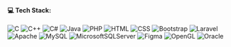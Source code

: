 ### 

<!--
**Abdul-Wazed-Sobuz/Abdul-Wazed-Sobuz** is a ✨ _special_ ✨ repository because its `README.md` (this file) appears on your GitHub profile.

Here are some ideas to get you started:

- 🔭 I’m currently working on ...
- 🌱 I’m currently learning ...
- 👯 I’m looking to collaborate on ...
- 🤔 I’m looking for help with ...
- 💬 Ask me about ...
- 📫 How to reach me: ...
- 😄 Pronouns: ...
- ⚡ Fun fact: ...
-->

#### 💻 Tech Stack:
![C](https://img.shields.io/badge/c-%2300599C.svg?style=for-the-badge&logo=c&logoColor=white) ![C++](https://img.shields.io/badge/c++-%2300599C.svg?style=for-the-badge&logo=c%2B%2B&logoColor=white) ![C#](https://img.shields.io/badge/c%23-%23239120.svg?style=for-the-badge&logo=c-sharp&logoColor=white) ![Java](https://img.shields.io/badge/java-%23ED8B00.svg?style=for-the-badge&logo=java&logoColor=white) ![PHP](https://img.shields.io/badge/php-%23777BB4.svg?style=for-the-badge&logo=php&logoColor=white) ![HTML](https://img.shields.io/badge/html-%23E34F26.svg?style=for-the-badge&logo=html&logoColor=white) ![CSS](https://img.shields.io/badge/css-%231572B6.svg?style=for-the-badge&logo=css&logoColor=white) ![Bootstrap](https://img.shields.io/badge/bootstrap-%23563D7C.svg?style=for-the-badge&logo=bootstrap&logoColor=white) ![Laravel](https://img.shields.io/badge/laravel-%23FF2D20.svg?style=for-the-badge&logo=laravel&logoColor=white) ![Apache](https://img.shields.io/badge/apache-%23D42029.svg?style=for-the-badge&logo=apache&logoColor=white) ![MySQL](https://img.shields.io/badge/mysql-%2300f.svg?style=for-the-badge&logo=mysql&logoColor=white) ![MicrosoftSQLServer](https://img.shields.io/badge/Microsoft%20SQL%20Sever-CC2927?style=for-the-badge&logo=microsoft%20sql%20server&logoColor=white) 	![Figma](https://img.shields.io/badge/figma-%23F24E1E.svg?style=for-the-badge&logo=figma&logoColor=white) ![OpenGL](https://img.shields.io/badge/opengl-%23white.svg?style=for-the-badge&logo=opengl&logoColor=white) ![Oracle](https://img.shields.io/badge/Oracle-F80000?style=for-the-badge&logo=oracle&logoColor=white)

<!--
### 📊 GitHub Stats:
![](https://github-readme-stats.vercel.app/api?username=Abdul-Wazed-Sobuz&theme=algolia&hide_border=true&include_all_commits=false&count_private=true)<br/>
![](https://github-readme-streak-stats.herokuapp.com/?user=Abdul-Wazed-Sobuz&theme=algolia&hide_border=true)<br/>
![](https://github-readme-stats.vercel.app/api/top-langs/?username=Abdul-Wazed-Sobuz&theme=algolia&hide_border=true&include_all_commits=false&count_private=true&layout=compact)
-->

<!--
## 🏆 GitHub Trophies
![](https://github-profile-trophy.vercel.app/?username=Abdul-Wazed-Sobuz&theme=radical&no-frame=true&no-bg=false&margin-w=4)
-->


<!-- Proudly created with GPRM ( https://gprm.itsvg.in ) -->
